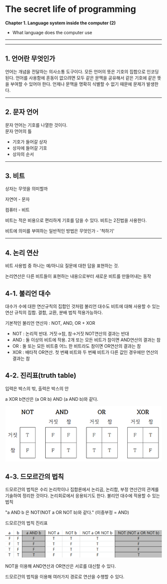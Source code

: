 # The secret life of programming 
 **Chapter 1. Language system inside the computer (2)**
- What language does the computer use
***
***
## **1. 언어란 무엇인가**

언어는 개념을 전달하는 의사소통 도구이다. 모든 언어의 뜻은 기호의 집합으로 인코딩된다. 언어를 사용함에 혼동이 없으려면 모두 같은 문맥을 공유해서 같은 기호에 같은 뜻을 부여할 수 있어야 한다. 언제나 문맥을 명확히 식별할 수 없기 때문에 문제가 발생한다.

***
## **2. 문자 언어**

문자 언어는 기호를 나열한 것이다.  
문자 언어의 틀

- 기호가 들어갈 상자
- 상자에 들어갈 기호
- 상자의 순서

***
## **3. 비트**

상자는 무엇을 의미할까

자연어 - 문자

컴퓨터 - 비트

비트는 적은 비용으로 편리하게 기호를 담을 수 있다. 비트는 2진법을 사용한다.

비트에 의미를 부여하는 일반적인 방법은 무엇인가 - '척하기'

***
## **4. 논리 연산**

비트 사용법 중 하나는 예/아니요 질문에 대한 답을 표현하는 것.

논리연산은 다른 비트들이 표현하는 내용으로부터 새로운 비트를 만들어내는 동작

## 4-1. 불리언 대수

대수가 수에 대한 연산규칙의 집합인 것처럼 불리언 대수도 비트에 대해 사용할 수 있는 연산 규칙의 집합. 결합, 교환, 분배 법칙 적용가능하다.

기본적인 불리언 연산자 : NOT, AND, OR + XOR

- NOT : 논리적 반대. 거짓→참, 참→거짓 NOT연산의 결과는 반대
- AND : 둘 이상의 비트에 작용. 2개 또는 모든 비트가 참이면 AND연산의 결과는 참
- OR : 둘 또는 모든 비트중 어느 한 비트라도 참이면 OR연산의 결과는 참
- XOR : 배타적 OR연산. 첫 번쨰 비트와 두 번째 비트가 다른 값인 경우에만 연산의 결과는 참

## 4-2. 진리표(truth table)

입력은 박스의 밖, 출력은 박스의 안

a XOR b연산은 (a OR b) AND (a AND b)와 같다.

![image/truthtable.png](image/truthtable.png)

## 4-3. 드모르간의 법칙

드모르간의 법칙은 수리 논리학이나 집합론에서 논리곱, 논리합, 부정 연산간의 관계를 기술하여 정리한 것이다. 논리회로에서 응용되기도 한다.
불리언 대수에 적용할 수 있는 법칙

"a AND b 은 NOT(NOT a OR NOT b)와 같다." (이중부정 = AND)

드모르간의 법칙 진리표

![image/De%20Morgan%20truthtable.png](image/De%20Morgan%20truthtable.png)

NOT을 이용해 AND연산과 OR연산은 서로를 대신할 수 있다.

드모르간의 법칙을 이용해 여러가지 경로로 연산을 수행할 수 있다.
